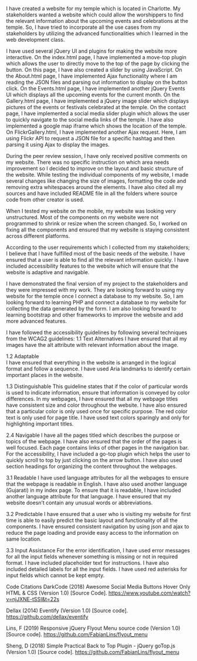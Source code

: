 I have created a website for my temple which is located in Charlotte. My stakeholders wanted a website which could allow the worshippers to find the relevant information about the upcoming events and celebrations at the temple. So, I have tried to incorporate all the use cases from my stakeholders by utilizing the advanced functionalities which I learned in the web development class.

I have used several jQuery UI and plugins for making the website more interactive. On the index.html page, I have implemented a move-top plugin which allows the user to directly move to the top of the page by clicking the button. On this page, I have also created a slider by using JavaScript. On the About.html page, I have implemented Ajax functionality where I am reading the JSON files and parsing out information to display on the button click. On the Events.html page, I have implemented another jQuery Events UI which displays all the upcoming events for the current month. On the Gallery.html page, I have implemented a jQuery image slider which displays pictures of the events or festivals celebrated at the temple. On the contact page, I have implemented a social media slider plugin which allows the user to quickly navigate to the social media links of the temple. I have also implemented a google map iframe which shows the location of the temple. On FlickrGallery.html, I have implemented another Ajax request. Here, I am using Flickr API to request a JSON file for a specific hashtag and then parsing it using Ajax to display the images.

During the peer review session, I have only received positive comments on my website. There was no specific instruction on which area needs improvement so I decided to improve on the layout and basic structure of the website. While testing the individual components of my website, I made several changes like changing the size of images, formatting the code and removing extra whitespaces around the elements. I have also cited all my sources and have included README file in all the folders where source code from other creator is used. 

When I tested my website on the mobile, my website was looking very unstructured. Most of the components on my website were not programmed to shrink or resize when the screen changed. So, I worked on fixing all the components and ensured that my website is staying consistent across different platforms.  

According to the user requirements which I collected from my stakeholders; I believe that I have fulfilled most of the basic needs of the website. I have ensured that a user is able to find all the relevant information quickly. I have included accessibility features to the website which will ensure that the website is adaptive and navigable. 

I have demonstrated the final version of my project to the stakeholders and they were impressed with my work. They are looking forward to using my website for the temple once I connect a database to my website. So, I am looking forward to learning PHP and connect a database to my website for collecting the data generated by the form. I am also looking forward to learning bootstrap and other frameworks to improve the website and add more advanced features.

I have followed the accessibility guidelines by following several techniques from the WCAG2 guidelines:
1.1	Text Alternatives
I have ensured that all my images have the alt attribute with relevant information about the image. 

1.2	Adaptable  
I have ensured that everything in the website is arranged in the logical format and follow a sequence. I have used Aria landmarks to identify certain important places in the website.

1.3	Distinguishable 
This guideline states that if the color of particular words is used to indicate information, ensure that information is conveyed by color differences. In my webpages, I have ensured that all my webpage titles have consistent size and color throughout the website. I have also ensured that a particular color is only used once for specific purpose. The red color text is only used for page title. I have used text colors sparingly and only for highlighting important titles. 

2.4	Navigable
I have all the pages titled which describes the purpose or topics of the webpage. I have also ensured that the order of the pages is well focused. Each page contains links of other pages in the navigation bar. For the accessibility, I have included a go-top plugin which helps the user to quickly scroll to top by just clicking on the arrow button. I have also used section headings for organizing the content throughout the webpages. 

3.1	Readable
I have used language attributes for all the webpages to ensure that the webpage is readable in English. I have also used another language (Gujarati) in my index page. To ensure that it is readable, I have included another language attribute for that language. I have ensured that my website doesn’t contain any unusual words or abbreviations. 

3.2	 Predictable
I have ensured that a user who is visiting my website for first time is able to easily predict the basic layout and functionality of all the components. I have ensured consistent navigation by using json and ajax to reduce the page loading and provide easy access to the information on same location. 

3.3	Input Assistance 
For the error identification, I have used error messages for all the input fields whenever something is missing or not in required format. I have included placeholder text for instructions. I have also included detailed labels for all the input fields. I have used red asterisks for input fields which cannot be kept empty.  

Code Citations
DarkCode (2018) Awesome Social Media Buttons Hover Only HTML & CSS (Version 1.0) [Source 
Code]. https://www.youtube.com/watch?v=njJXNE-tSSI&t=22s

Dellax (2014) Eventify (Version 1.0) [Source code]. https://github.com/dellax/eventify

Lins, F (2019) Responsive jQuery Flyout Menu source code (Version 1.0) [Source code]. https://github.com/FabianLins/flyout_menu

Sheng, D (2018) Simple Practical Back to Top Plugin - jQuery goTop.js (Version 1.0) [Source code]. https://github.com/FabianLins/flyout_menu
